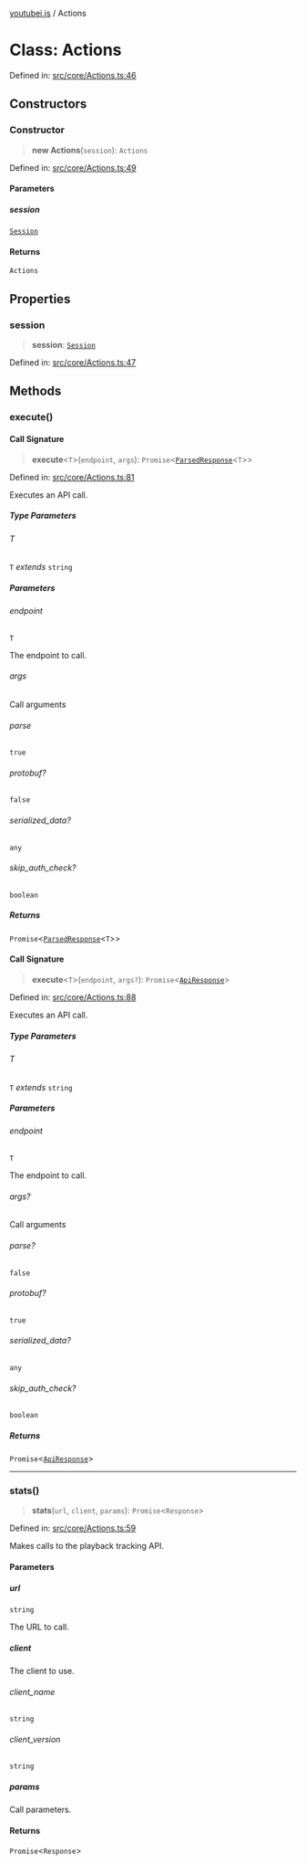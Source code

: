 [youtubei.js](../README.md) / Actions

# Class: Actions

Defined in: [src/core/Actions.ts:46](https://github.com/LuanRT/YouTube.js/blob/41b810629b3dc2bbebfa322c0c452c3f7303e993/src/core/Actions.ts#L46)

## Constructors

### Constructor

> **new Actions**(`session`): `Actions`

Defined in: [src/core/Actions.ts:49](https://github.com/LuanRT/YouTube.js/blob/41b810629b3dc2bbebfa322c0c452c3f7303e993/src/core/Actions.ts#L49)

#### Parameters

##### session

[`Session`](Session.md)

#### Returns

`Actions`

## Properties

### session

> **session**: [`Session`](Session.md)

Defined in: [src/core/Actions.ts:47](https://github.com/LuanRT/YouTube.js/blob/41b810629b3dc2bbebfa322c0c452c3f7303e993/src/core/Actions.ts#L47)

## Methods

### execute()

#### Call Signature

> **execute**\<`T`\>(`endpoint`, `args`): `Promise`\<[`ParsedResponse`](../type-aliases/ParsedResponse.md)\<`T`\>\>

Defined in: [src/core/Actions.ts:81](https://github.com/LuanRT/YouTube.js/blob/41b810629b3dc2bbebfa322c0c452c3f7303e993/src/core/Actions.ts#L81)

Executes an API call.

##### Type Parameters

###### T

`T` *extends* `string`

##### Parameters

###### endpoint

`T`

The endpoint to call.

###### args

Call arguments

###### parse

`true`

###### protobuf?

`false`

###### serialized_data?

`any`

###### skip_auth_check?

`boolean`

##### Returns

`Promise`\<[`ParsedResponse`](../type-aliases/ParsedResponse.md)\<`T`\>\>

#### Call Signature

> **execute**\<`T`\>(`endpoint`, `args?`): `Promise`\<[`ApiResponse`](../interfaces/ApiResponse.md)\>

Defined in: [src/core/Actions.ts:88](https://github.com/LuanRT/YouTube.js/blob/41b810629b3dc2bbebfa322c0c452c3f7303e993/src/core/Actions.ts#L88)

Executes an API call.

##### Type Parameters

###### T

`T` *extends* `string`

##### Parameters

###### endpoint

`T`

The endpoint to call.

###### args?

Call arguments

###### parse?

`false`

###### protobuf?

`true`

###### serialized_data?

`any`

###### skip_auth_check?

`boolean`

##### Returns

`Promise`\<[`ApiResponse`](../interfaces/ApiResponse.md)\>

***

### stats()

> **stats**(`url`, `client`, `params`): `Promise`\<`Response`\>

Defined in: [src/core/Actions.ts:59](https://github.com/LuanRT/YouTube.js/blob/41b810629b3dc2bbebfa322c0c452c3f7303e993/src/core/Actions.ts#L59)

Makes calls to the playback tracking API.

#### Parameters

##### url

`string`

The URL to call.

##### client

The client to use.

###### client_name

`string`

###### client_version

`string`

##### params

Call parameters.

#### Returns

`Promise`\<`Response`\>
